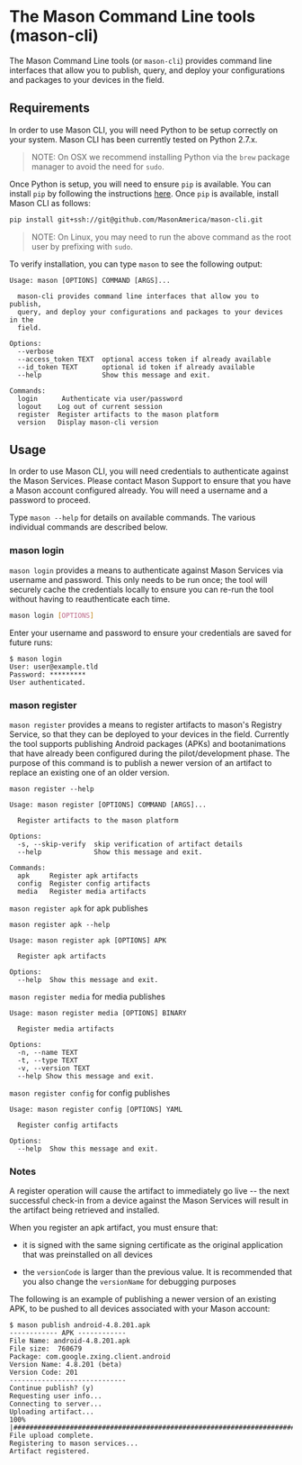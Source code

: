 # The Mason Command Line tools (mason-cli)

The Mason Command Line tools (or `mason-cli`) provides command line interfaces that allow you to publish, query, and deploy your configurations and packages to your devices in the field.

## Requirements

In order to use Mason CLI, you will need Python to be setup correctly on your system. Mason CLI has been currently tested on Python 2.7.x.

> NOTE: On OSX we recommend installing Python via the `brew` package manager to avoid the need for `sudo`.

Once Python is setup, you will need to ensure `pip` is available. You can install `pip` by following the instructions [here](https://pip.pypa.io/en/stable/installing/). Once `pip` is available, install Mason CLI as follows:

```bash
pip install git+ssh://git@github.com/MasonAmerica/mason-cli.git
```

> NOTE: On Linux, you may need to run the above command as the root user by prefixing with `sudo`.

To verify installation, you can type `mason` to see the following output:

```
Usage: mason [OPTIONS] COMMAND [ARGS]...

  mason-cli provides command line interfaces that allow you to publish,
  query, and deploy your configurations and packages to your devices in the
  field.

Options:
  --verbose
  --access_token TEXT  optional access token if already available
  --id_token TEXT      optional id token if already available
  --help               Show this message and exit.

Commands:
  login      Authenticate via user/password
  logout    Log out of current session
  register  Register artifacts to the mason platform
  version   Display mason-cli version
```

## Usage

In order to use Mason CLI, you will need credentials to authenticate against the Mason Services. Please contact Mason Support to ensure that you have a Mason account configured already. You will need a username and a password to proceed.

Type `mason --help` for details on available commands. The various individual commands are described below.

### mason login

`mason login` provides a means to authenticate against Mason Services via username and password. This only needs to be run once; the tool will securely cache the credentials locally to ensure you can re-run the tool without having to reauthenticate each time.

```sh
mason login [OPTIONS]
```

Enter your username and password to ensure your credentials are saved for future runs:
```
$ mason login
User: user@example.tld
Password: *********
User authenticated.
```

### mason register

`mason register` provides a means to register artifacts to mason's Registry Service, so that they can be deployed to your devices in the field. Currently the tool supports publishing Android packages (APKs) and bootanimations that have already been configured during the pilot/development phase. The purpose of this command is to publish a newer version of an artifact to replace an existing one of an older version.

```
mason register --help

Usage: mason register [OPTIONS] COMMAND [ARGS]...

  Register artifacts to the mason platform

Options:
  -s, --skip-verify  skip verification of artifact details
  --help             Show this message and exit.

Commands:
  apk     Register apk artifacts
  config  Register config artifacts
  media   Register media artifacts
```

`mason register apk` for apk publishes

```
mason register apk --help

Usage: mason register apk [OPTIONS] APK

  Register apk artifacts

Options:
  --help  Show this message and exit.
```

`mason register media` for media publishes

```
Usage: mason register media [OPTIONS] BINARY

  Register media artifacts

Options:
  -n, --name TEXT
  -t, --type TEXT
  -v, --version TEXT
  --help Show this message and exit.
```

`mason register config` for config publishes

```
Usage: mason register config [OPTIONS] YAML

  Register config artifacts

Options:
  --help  Show this message and exit.
```

### Notes

A register operation will cause the artifact to immediately go live -- the next successful check-in from a device against the Mason Services will result in the artifact being retrieved and installed.

When you register an apk artifact, you must ensure that:

* it is signed with the same signing certificate as the original application that was preinstalled on all devices

* the `versionCode` is larger than the previous value. It is recommended that you also change the `versionName` for debugging purposes

The following is an example of publishing a newer version of an existing APK, to be pushed to all devices associated with your Mason account:
```
$ mason publish android-4.8.201.apk
------------ APK ------------
File Name: android-4.8.201.apk
File size:  760679
Package: com.google.zxing.client.android
Version Name: 4.8.201 (beta)
Version Code: 201
-----------------------------
Continue publish? (y)
Requesting user info...
Connecting to server...
Uploading artifact...
100% |#########################################################################|
File upload complete.
Registering to mason services...
Artifact registered.
```
